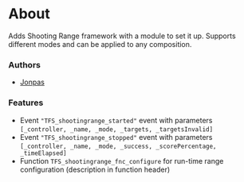 # About

Adds Shooting Range framework with a module to set it up. Supports different modes and can be applied to any composition.

### Authors

- [Jonpas](http://github.com/jonpas)

### Features

- Event `"TFS_shootingrange_started"` event with parameters `[_controller, _name, _mode, _targets, _targetsInvalid]`
- Event `"TFS_shootingrange_stopped"` event with parameters `[_controller, _name, _mode, _success, _scorePercentage, _timeElapsed]`
- Function `TFS_shootingrange_fnc_configure` for run-time range configuration (description in function header)
